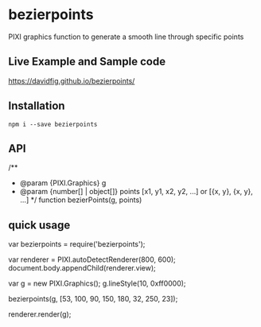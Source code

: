 # bezierpoints
PIXI graphics function to generate a smooth line through specific points

## Live Example and Sample code
https://davidfig.github.io/bezierpoints/

## Installation

    npm i --save bezierpoints

## API

/**
 * @param {PIXI.Graphics} g
 * @param {number[] | object[]} points [x1, y1, x2, y2, ...] or [{x, y}, {x, y}, ...]
 */
function bezierPoints(g, points)

## quick usage

var bezierpoints = require('bezierpoints');

var renderer = PIXI.autoDetectRenderer(800, 600);
document.body.appendChild(renderer.view);

var g = new PIXI.Graphics();
g.lineStyle(10, 0xff0000);

bezierpoints(g, [53, 100, 90, 150, 180, 32, 250, 23]);

renderer.render(g);